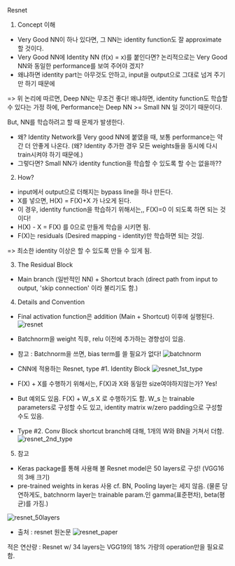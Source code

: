 Resnet

1. Concept 이해
- Very Good NN이 하나 있다면, 그 NN는 identity function도 잘 approximate 할 것이다.
- Very Good NN에 Identity NN (f(x) = x)를 붙인다면? 논리적으로는 Very Good NN와 동일한 performance를 보여 주어야 겠지?
- 왜냐하면 identity part는 아무것도 안하고, input을 output으로 그대로 넘겨 주기만 하기 때문에

=> 위 논리에 따르면, Deep NN는 무조건 좋다! 왜냐하면, identity function도 학습할 수 있다는 가정 하에,
Performance는 Deep NN >= Small NN 일 것이기 때문이다.

But, NN를 학습하려고 할 때 문제가 발생한다.
- 왜? Identity Network를 Very good NN에 붙였을 때, 보통 performance는 약간 더 안좋게 나온다. 
(왜? Identity 추가한 경우 모든 weights들을 동시에 다시 train시켜야 하기 때문에.)
- 그렇다면? Small NN가 identity function을 학습할 수 있도록 할 수는 없을까??

2. How?
- input에서 output으로 더해지는 bypass line을 하나 만든다.
- X를 넣으면, H(X) = F(X)+X 가 나오게 된다.
- 이 경우, identity function을 학습하기 위해서는,, F(X)=0 이 되도록 하면 되는 것이다!
- H(X) - X = F(X) 를 0으로 만들게 학습을 시키면 됨.
- F(X)는 residuals (Desired mapping - identity)만 학습하면 되는 것임.

=> 최소한 identity 이상은 할 수 있도록 만들 수 있게 됨.

3. The Residual Block
- Main branch (일반적인 NN) + Shortcut brach (direct path from input to output, 'skip connection' 이라 불리기도 함.)

4. Details and Convention
- Final activation function은 addition (Main + Shortcut) 이후에 실행된다.
![resnet](./resnet.png)

- Batchnorm을 weight 직후, relu 이전에 추가하는 경향성이 있음.
- 참고 : Batchnorm을 쓰면, bias term를 쓸 필요가 없다!
![batchnorm](./batchnorm.png)

- CNN에 적용하는 Resnet, type #1. Identity Block
![resnet_1st_type](./resnet_1st_type.png)

- F(X) + X를 수행하기 위해서는, F(X)과 X와 동일한 size여야하지않는가? Yes!
- But 예외도 있음. F(X) + W_s X 로 수행하기도 함. W_s 는 trainable parameters로 구성할 수도 있고, 
  identity matrix w/zero padding으로 구성할 수도 있음.
  
- Type #2. Conv Block
  shortcut branch에 대해, 1개의 W와 BN을 거쳐서 더함.
![resnet_2nd_type](./resnet_2nd_type.png)
  
5. 참고
- Keras package를 통해 사용해 볼 Resnet model은 50 layers로 구성! (VGG16 의 3배 크기)
- pre-trained weights in keras 사용
cf. BN, Pooling layer는 세지 않음. (물론 당연하게도, batchnorm layer는 trainable param.인 gamma(표준편차), beta(평균)를 가짐.)

![resnet_50layers](./resnet_50layers.png)
  
  
- 출처 : resnet 원논문
![resnet_paper](./resnet_paper.png)

적은 연산량 : Resnet w/ 34 layers는 VGG19의 18% 가량의 operation만을 필요로 함.
  

